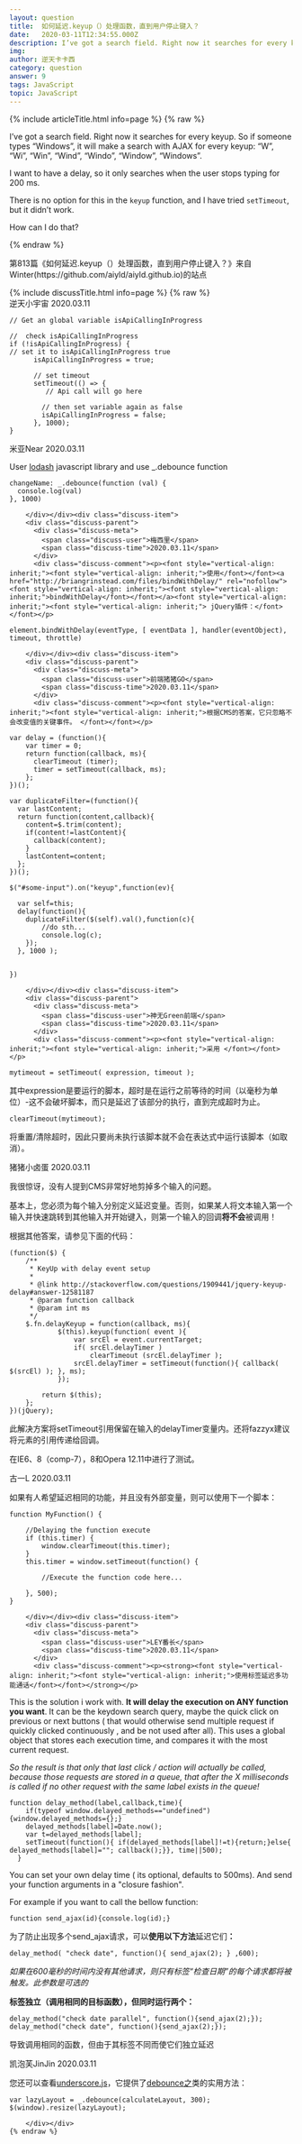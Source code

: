 ```yaml
---
layout: question
title:  如何延迟.keyup（）处理函数，直到用户停止键入？
date:   2020-03-11T12:34:55.000Z
description: I’ve got a search field. Right now it searches for every keyup. So if someone...
img: 
author: 逆天卡卡西
category: question
answer: 9
tags: JavaScript
topic: JavaScript
---
```

<div class="article-root">
  <div class="article">
    {% include articleTitle.html info=page %}
    {% raw %}
    <div class="article-content"><p>I’ve got a search field. Right now it searches for every keyup. So if someone types “Windows”, it will make a search with AJAX for every keyup: “W”, “Wi”, “Win”, “Wind”, “Windo”, “Window”, “Windows”.</p>

<p>I want to have a delay, so it only searches when the user stops typing for 200 ms.</p>

<p>There is no option for this in the <code>keyup</code> function, and I have tried <code>setTimeout</code>, but it didn’t work.</p>

<p>How can I do that?</p></div>
    {% endraw %}
  </div>
  <p class="winter_mark">第813篇《如何延迟.keyup（）处理函数，直到用户停止键入？》来自Winter(https://github.com/aiyld/aiyld.github.io)的站点</p>
  <div class="discuss-wrapper">
    {% include discussTitle.html info=page %}
    {% raw %}
    <div class="discuss-item">
        <div class="discuss-parent">
          <div class="discuss-meta">
            <span class="discuss-user">逆天小宇宙</span>
            <span class="discuss-time">2020.03.11</span>
          </div>
          <div class="discuss-comment"><pre><code>// Get an global variable isApiCallingInProgress<font></font>
<font></font>
//  check isApiCallingInProgress <font></font>
if (!isApiCallingInProgress) {<font></font>
// set it to isApiCallingInProgress true<font></font>
      isApiCallingInProgress = true;<font></font>
<font></font>
      // set timeout<font></font>
      setTimeout(() =&gt; {<font></font>
         // Api call will go here<font></font>
<font></font>
        // then set variable again as false<font></font>
        isApiCallingInProgress = false;     <font></font>
      }, 1000);<font></font>
}<font></font>
</code></pre></div>
        </div></div><div class="discuss-item">
        <div class="discuss-parent">
          <div class="discuss-meta">
            <span class="discuss-user">米亚Near</span>
            <span class="discuss-time">2020.03.11</span>
          </div>
          <div class="discuss-comment"><p>User <a href="https://lodash.com" rel="nofollow noreferrer">lodash</a> javascript library and use _.debounce function</p>

<pre><code>changeName: _.debounce(function (val) {<font></font>
  console.log(val)                <font></font>
}, 1000)<font></font>
</code></pre></div>
        </div></div><div class="discuss-item">
        <div class="discuss-parent">
          <div class="discuss-meta">
            <span class="discuss-user">梅西里</span>
            <span class="discuss-time">2020.03.11</span>
          </div>
          <div class="discuss-comment"><p><font style="vertical-align: inherit;"><font style="vertical-align: inherit;">使用</font></font><a href="http://briangrinstead.com/files/bindWithDelay/" rel="nofollow"><font style="vertical-align: inherit;"><font style="vertical-align: inherit;">bindWithDelay</font></font></a><font style="vertical-align: inherit;"><font style="vertical-align: inherit;"> jQuery插件：</font></font></p>

<pre><code>element.bindWithDelay(eventType, [ eventData ], handler(eventObject), timeout, throttle)
</code></pre></div>
        </div></div><div class="discuss-item">
        <div class="discuss-parent">
          <div class="discuss-meta">
            <span class="discuss-user">前端猪猪GO</span>
            <span class="discuss-time">2020.03.11</span>
          </div>
          <div class="discuss-comment"><p><font style="vertical-align: inherit;"><font style="vertical-align: inherit;">根据CMS的答案，它只忽略不会改变值的关键事件。 </font></font></p>

<pre><code>var delay = (function(){<font></font>
    var timer = 0;<font></font>
    return function(callback, ms){<font></font>
      clearTimeout (timer);<font></font>
      timer = setTimeout(callback, ms);<font></font>
    };<font></font>
})(); <font></font>
<font></font>
var duplicateFilter=(function(){<font></font>
  var lastContent;<font></font>
  return function(content,callback){<font></font>
    content=$.trim(content);<font></font>
    if(content!=lastContent){<font></font>
      callback(content);<font></font>
    }<font></font>
    lastContent=content;<font></font>
  };<font></font>
})();<font></font>
<font></font>
$("#some-input").on("keyup",function(ev){<font></font>
<font></font>
  var self=this;<font></font>
  delay(function(){<font></font>
    duplicateFilter($(self).val(),function(c){<font></font>
        //do sth...<font></font>
        console.log(c);<font></font>
    });<font></font>
  }, 1000 );<font></font>
<font></font>
<font></font>
})<font></font>
</code></pre></div>
        </div></div><div class="discuss-item">
        <div class="discuss-parent">
          <div class="discuss-meta">
            <span class="discuss-user">神无Green前端</span>
            <span class="discuss-time">2020.03.11</span>
          </div>
          <div class="discuss-comment"><p><font style="vertical-align: inherit;"><font style="vertical-align: inherit;">采用 </font></font></p>

<pre><code>mytimeout = setTimeout( expression, timeout );
</code></pre>

<p><font style="vertical-align: inherit;"><font style="vertical-align: inherit;">其中expression是要运行的脚本，超时是在运行之前等待的时间（以毫秒为单位）-这不会破坏脚本，而只是延迟了该部分的执行，直到完成超时为止。</font></font></p>

<pre><code>clearTimeout(mytimeout);
</code></pre>

<p><font style="vertical-align: inherit;"><font style="vertical-align: inherit;">将重置/清除超时，因此只要尚未执行该脚本就不会在表达式中运行该脚本（如取消）。</font></font></p></div>
        </div></div><div class="discuss-item">
        <div class="discuss-parent">
          <div class="discuss-meta">
            <span class="discuss-user">猪猪小卤蛋</span>
            <span class="discuss-time">2020.03.11</span>
          </div>
          <div class="discuss-comment"><p><font style="vertical-align: inherit;"><font style="vertical-align: inherit;">我很惊讶，没有人提到CMS非常好地剪掉多个输入的问题。</font></font></p>

<p><font style="vertical-align: inherit;"><font style="vertical-align: inherit;">基本上，您必须为每个输入分别定义延迟变量。</font><font style="vertical-align: inherit;">否则，如果某人将文本输入第一个输入并快速跳转到其他输入并开始键入，则第一个输入的回调</font></font><strong><font style="vertical-align: inherit;"><font style="vertical-align: inherit;">将不会</font></font></strong><font style="vertical-align: inherit;"><font style="vertical-align: inherit;">被调用！</font></font></p>

<p><font style="vertical-align: inherit;"><font style="vertical-align: inherit;">根据其他答案，请参见下面的代码：</font></font></p>

<pre><code>(function($) {<font></font>
    /**<font></font>
     * KeyUp with delay event setup<font></font>
     * <font></font>
     * @link http://stackoverflow.com/questions/1909441/jquery-keyup-delay#answer-12581187<font></font>
     * @param function callback<font></font>
     * @param int ms<font></font>
     */<font></font>
    $.fn.delayKeyup = function(callback, ms){<font></font>
            $(this).keyup(function( event ){<font></font>
                var srcEl = event.currentTarget;<font></font>
                if( srcEl.delayTimer )<font></font>
                    clearTimeout (srcEl.delayTimer );<font></font>
                srcEl.delayTimer = setTimeout(function(){ callback( $(srcEl) ); }, ms);<font></font>
            });<font></font>
<font></font>
        return $(this);<font></font>
    };<font></font>
})(jQuery);<font></font>
</code></pre>

<p><font style="vertical-align: inherit;"><font style="vertical-align: inherit;">此解决方案将setTimeout引用保留在输入的delayTimer变量内。</font><font style="vertical-align: inherit;">还将fazzyx建议将元素的引用传递给回调。</font></font></p>

<p><font style="vertical-align: inherit;"><font style="vertical-align: inherit;">在IE6、8（comp-7），8和Opera 12.11中进行了测试。</font></font></p></div>
        </div></div><div class="discuss-item">
        <div class="discuss-parent">
          <div class="discuss-meta">
            <span class="discuss-user">古一L</span>
            <span class="discuss-time">2020.03.11</span>
          </div>
          <div class="discuss-comment"><p><font style="vertical-align: inherit;"><font style="vertical-align: inherit;">如果有人希望延迟相同的功能，并且没有外部变量，则可以使用下一个脚本：</font></font></p>

<pre><code>function MyFunction() {<font></font>
<font></font>
    //Delaying the function execute<font></font>
    if (this.timer) {<font></font>
        window.clearTimeout(this.timer);<font></font>
    }<font></font>
    this.timer = window.setTimeout(function() {<font></font>
<font></font>
        //Execute the function code here...<font></font>
<font></font>
    }, 500);<font></font>
}<font></font>
</code></pre></div>
        </div></div><div class="discuss-item">
        <div class="discuss-parent">
          <div class="discuss-meta">
            <span class="discuss-user">LEY番长</span>
            <span class="discuss-time">2020.03.11</span>
          </div>
          <div class="discuss-comment"><p><strong><font style="vertical-align: inherit;"><font style="vertical-align: inherit;">使用标签延迟多功能通话</font></font></strong></p>

<p>This is the solution i work with. <strong>It will delay the execution on ANY function you want</strong>. It can be the keydown search query, maybe the quick click on previous or next buttons ( that would otherwise send multiple request if quickly clicked continuously , and be not used after all). This uses a global object that stores each execution time, and compares it with the most current request. </p>

<p><em>So the result is that only that last click / action will actually be called, because those requests are stored in a queue, that after the X milliseconds is called if no other request with the same label exists in the queue!</em></p>

<pre><code>function delay_method(label,callback,time){<font></font>
    if(typeof window.delayed_methods=="undefined"){window.delayed_methods={};}  <font></font>
    delayed_methods[label]=Date.now();<font></font>
    var t=delayed_methods[label];<font></font>
    setTimeout(function(){ if(delayed_methods[label]!=t){return;}else{  delayed_methods[label]=""; callback();}}, time||500);<font></font>
  }<font></font>
</code></pre>

<p>You can set your own delay time ( its optional, defaults to 500ms). And send your function arguments in a "closure fashion".</p>

<p>For example if you want to call the bellow function:</p>

<pre><code>function send_ajax(id){console.log(id);}
</code></pre>

<p><font style="vertical-align: inherit;"><font style="vertical-align: inherit;">为了防止出现多个send_ajax请求，可以</font><strong><font style="vertical-align: inherit;">使用以下方法</font></strong><font style="vertical-align: inherit;">延迟它们</font></font><strong><font style="vertical-align: inherit;"><font style="vertical-align: inherit;">：</font></font></strong></p>

<p><code>delay_method( "check date", function(){ send_ajax(2); } ,600);</code></p>

<p><em><font style="vertical-align: inherit;"><font style="vertical-align: inherit;">如果在600毫秒的时间内没有其他请求，则只有标签“检查日期”的每个请求都将被触发。</font><font style="vertical-align: inherit;">此参数是可选的</font></font></em></p>

<p><strong><font style="vertical-align: inherit;"><font style="vertical-align: inherit;">标签独立（调用相同的目标函数），但同时运行两个：</font></font></strong> </p>

<pre><code>delay_method("check date parallel", function(){send_ajax(2);});<font></font>
delay_method("check date", function(){send_ajax(2);});<font></font>
</code></pre>

<p><font style="vertical-align: inherit;"><font style="vertical-align: inherit;">导致调用相同的函数，但由于其标签不同而使它们独立延迟</font></font></p></div>
        </div></div><div class="discuss-item">
        <div class="discuss-parent">
          <div class="discuss-meta">
            <span class="discuss-user">凯泡芙JinJin</span>
            <span class="discuss-time">2020.03.11</span>
          </div>
          <div class="discuss-comment"><p><font style="vertical-align: inherit;"><font style="vertical-align: inherit;">您还可以查看</font></font><a href="http://underscorejs.org" rel="noreferrer"><font style="vertical-align: inherit;"><font style="vertical-align: inherit;">underscore.js</font></font></a><font style="vertical-align: inherit;"><font style="vertical-align: inherit;">，它提供了</font></font><a href="http://underscorejs.org/#debounce" rel="noreferrer"><font style="vertical-align: inherit;"><font style="vertical-align: inherit;">debounce之</font></font></a><font style="vertical-align: inherit;"><font style="vertical-align: inherit;">类的实用方法</font><font style="vertical-align: inherit;">：</font></font></p>

<pre><code>var lazyLayout = _.debounce(calculateLayout, 300);<font></font>
$(window).resize(lazyLayout);<font></font>
</code></pre></div>
        </div></div>
    {% endraw %}
  </div>
<div>
